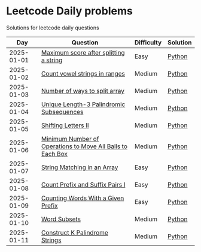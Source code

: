 # Leetcode Daily problems
Solutions for leetcode daily questions

| Day        | Question | Difficulty | Solution |
| ---------- | -------- | ---------- | -------- |
| 2025-01-01 | [Maximum score after splitting a string](https://leetcode.com/problems/count-vowel-strings-in-ranges/?envType=daily-question) | Easy | [Python](./python/1422-maximum-score-after-splitting-a-string.py) |
| 2025-01-02 | [Count vowel strings in ranges](https://leetcode.com/problems/count-vowel-strings-in-ranges/?envType=daily-question) | Medium | [Python](./python/2559-count-vowel-strings-in-ranges.py) |
| 2025-01-03 | [Number of ways to split array](https://leetcode.com/problems/number-of-ways-to-split-array/?envType=daily-question) | Medium | [Python](./python/2270-number-of-ways-to-split-array.py) | <tag class="medium"/> |
| 2025-01-04 | [ Unique Length-3 Palindromic Subsequences](https://leetcode.com/problems/unique-length-3-palindromic-subsequences/description/) | Medium | [Python](./python/1930-unique-length-3-palindromic-subsequences.py) |
| 2025-01-05|[ Shifting Letters II](https://leetcode.com/problems/shifting-letters-ii/description/) | Medium | [Python](./python/2381-shifting-letters-ii.py) |
| 2025-01-06 | [ Minimum Number of Operations to Move All Balls to Each Box](https://leetcode.com/problems/minimum-number-of-operations-to-move-all-balls-to-each-box/description/) | Medium | [Python](./python/1769-minimum-number-of-operations-to-move-all-balls-to-each-box.py) |
| 2025-01-07 | [ String Matching in an Array](https://leetcode.com/problems/string-matching-in-an-array/description/) | Easy | [Python](./python/1408-string-matching-in-an-array.py) |
| 2025-01-08 | [ Count Prefix and Suffix Pairs I](https://leetcode.com/problems/count-prefix-and-suffix-pairs-i/description/) | Easy | [Python](./python/3042-count-prefix-and-suffix-pairs-i.py) |
| 2025-01-09 | [ Counting Words With a Given Prefix](https://leetcode.com/problems/counting-words-with-a-given-prefix/description/) | Easy | [Python](./python/2185-counting-words-with-a-given-prefix.py) |
| 2025-01-10 | [ Word Subsets](https://leetcode.com/problems/word-subsets/description/) | Medium | [Python](./python/916-word-subsets.py) |
| 2025-01-11 | [ Construct K Palindrome Strings](https://leetcode.com/problems/construct-k-palindrome-strings/description/) | Medium | [Python](./python/1400-construct-k-palindrome-strings.py) |
